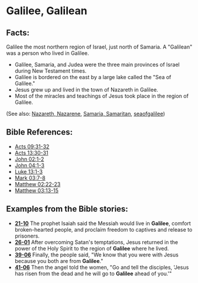 # Galilee, Galilean #

## Facts: ##

Galilee the most northern region of Israel, just north of Samaria. A "Galilean" was a person who lived in Galilee.

* Galilee, Samaria, and Judea were the three main provinces of Israel during New Testament times.
* Galilee is bordered on the east by a large lake called the "Sea of Galilee."
* Jesus grew up and lived in the town of Nazareth in Galilee.
* Most of the miracles and teachings of Jesus took place in the region of Galilee.

(See also:  [Nazareth, Nazarene](../other/nazareth.md), [Samaria, Samaritan](../other/samaria.md), [seaofgalilee](../other/seaofgalilee.md))

## Bible References: ##

* [Acts 09:31-32](https://door43.org/en/bible/notes/act/09/31)
* [Acts 13:30-31](https://door43.org/en/bible/notes/act/13/30)
* [John 02:1-2](https://door43.org/en/bible/notes/jhn/02/01)
* [John 04:1-3](https://door43.org/en/bible/notes/jhn/04/01)
* [Luke 13:1-3](https://door43.org/en/bible/notes/luk/13/01)
* [Mark 03:7-8](https://door43.org/en/bible/notes/mrk/03/07)
* [Matthew 02:22-23](https://door43.org/en/bible/notes/mat/02/22)
* [Matthew 03:13-15](https://door43.org/en/bible/notes/mat/03/13)

## Examples from the Bible stories: ##

* __[21-10](https://door43.org/en/obs/notes/frames/21-10)__ The prophet Isaiah said the Messiah would live in __Galilee__, comfort broken-hearted people, and proclaim freedom to captives and release to prisoners.
* __[26-01](https://door43.org/en/obs/notes/frames/26-01)__ After overcoming Satan's temptations, Jesus returned in the power of the Holy Spirit to the region of __Galilee__  where he lived.
* __[39-06](https://door43.org/en/obs/notes/frames/39-06)__ Finally, the people said, "We know that you were with Jesus because you both are from __Galilee__."
* __[41-06](https://door43.org/en/obs/notes/frames/41-06)__ Then the angel told the women, "Go and tell the disciples, 'Jesus has risen from the dead and he will go to __Galilee__  ahead of you.'"



